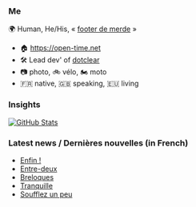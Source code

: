 ### Me

🌍 Human, He/His, « [footer de merde](https://open-time.net/post/2013/07/17/La-veritable-histoire-du-Footer-de-merde-) » 
* 🏠 https://open-time.net 
* 🛠️ Lead dev' of [dotclear](https://git.dotclear.org/dev/dotclear)
* 📷 photo, 🚲 vélo, 🏍️ moto 
* 🇫🇷 native, 🇬🇧 speaking, 🇪🇺 living

### Insights

[![GitHub Stats](https://github-readme-stats-sigma-five.vercel.app/api?username=franck-paul)](https://github.com/franck-paul)

### Latest news / Dernières nouvelles (in French)

<!-- BLOG-POST-LIST:START -->
- [Enfin !](https://open-time.net/post/2024/08/10/Enfin-)
- [Entre-deux](https://open-time.net/post/2024/08/09/Entre-deux)
- [Breloques](https://open-time.net/post/2024/08/08/Breloques)
- [Tranquille](https://open-time.net/post/2024/08/07/Tranquille)
- [Soufflez un peu](https://open-time.net/post/2024/08/06/Soufflez-un-peu)
<!-- BLOG-POST-LIST:END -->
